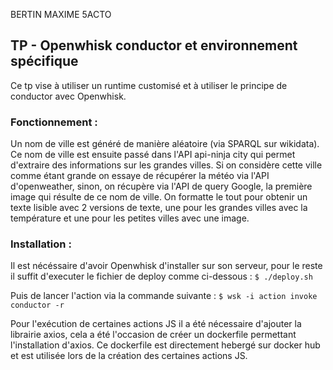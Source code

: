 BERTIN MAXIME 5ACTO
## TP - Openwhisk conductor et environnement spécifique

Ce tp vise à utiliser un runtime customisé et à utiliser le principe de conductor avec Openwhisk.

### Fonctionnement :
Un nom de ville est généré de manière aléatoire (via SPARQL sur wikidata).
Ce nom de ville est ensuite passé dans l'API api-ninja city qui permet d'extraire des informations sur les grandes villes.
Si on considère cette ville comme étant grande on essaye de récupérer la météo via l'API d'openweather, sinon, on récupère via l'API de query Google, la première image qui résulte de ce nom de ville.
On formatte le tout pour obtenir un texte lisible avec 2 versions de texte, une pour les grandes villes avec la température et une pour les petites villes avec une image.

### Installation :
Il est nécéssaire d'avoir Openwhisk d'installer sur son serveur, pour le reste il suffit d'executer le fichier de deploy comme ci-dessous :
`$ ./deploy.sh`

Puis de lancer l'action via la commande suivante :
`$ wsk -i action invoke conductor -r`

Pour l'exécution de certaines actions JS il a été nécessaire d'ajouter la librairie axios, cela a été l'occasion de créer un dockerfile permettant l'installation d'axios.
Ce dockerfile est directement hebergé sur docker hub et est utilisée lors de la création des certaines actions JS.

